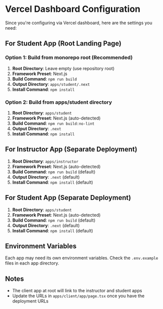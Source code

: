 # Vercel Dashboard Configuration

Since you're configuring via Vercel dashboard, here are the settings you need:

## For Student App (Root Landing Page)

### Option 1: Build from monorepo root (Recommended)
1. **Root Directory**: Leave empty (use repository root)
2. **Framework Preset**: Next.js
3. **Build Command**: `npm run build`
4. **Output Directory**: `apps/student/.next`
5. **Install Command**: `npm install`

### Option 2: Build from apps/student directory
1. **Root Directory**: `apps/student`
2. **Framework Preset**: Next.js (auto-detected)
3. **Build Command**: `npm run build:no-lint`
4. **Output Directory**: `.next`
5. **Install Command**: `npm install`

## For Instructor App (Separate Deployment)
1. **Root Directory**: `apps/instructor`
2. **Framework Preset**: Next.js (auto-detected)
3. **Build Command**: `npm run build` (default)
4. **Output Directory**: `.next` (default)
5. **Install Command**: `npm install` (default)

## For Student App (Separate Deployment)
1. **Root Directory**: `apps/student`
2. **Framework Preset**: Next.js (auto-detected)
3. **Build Command**: `npm run build` (default)
4. **Output Directory**: `.next` (default)
5. **Install Command**: `npm install` (default)

## Environment Variables
Each app may need its own environment variables. Check the `.env.example` files in each app directory.

## Notes
- The client app at root will link to the instructor and student apps
- Update the URLs in `apps/client/app/page.tsx` once you have the deployment URLs